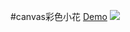 #canvas彩色小花
[Demo](http://himmas.github.io/Himmas_demo/canvas-flower/)
![](http://7xt8hz.com1.z0.glb.clouddn.com/canvas-flower3.png)
